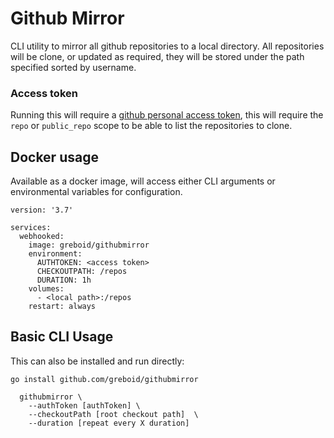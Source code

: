 # Github Mirror

CLI utility to mirror all github repositories to a local directory.  All repositories will be clone, 
or updated as required, they will be stored under the path specified sorted by username.

### Access token

Running this will require a [github personal access token](https://github.com/settings/tokens), 
this will require the `repo` or `public_repo` scope to be  able to list the repositories to clone.

## Docker usage

Available as a docker image, will access either CLI arguments or environmental variables for configuration.

```
version: '3.7'

services:
  webhooked:
    image: greboid/githubmirror
    environment:
      AUTHTOKEN: <access token>
      CHECKOUTPATH: /repos
      DURATION: 1h
    volumes:
      - <local path>:/repos
    restart: always
```

## Basic CLI Usage

This can also be installed and run directly:

```
go install github.com/greboid/githubmirror
```
    
```
  githubmirror \
    --authToken [authToken] \
    --checkoutPath [root checkout path]  \
    --duration [repeat every X duration]
```